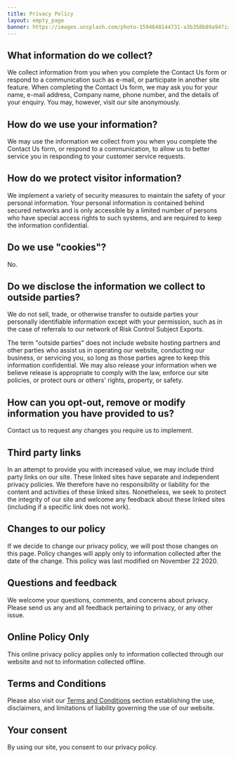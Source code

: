 ```yaml
---
title: Privacy Policy
layout: empty_page
banner: https://images.unsplash.com/photo-1594648144731-a3b350b89a94?ixlib=rb-1.2.1&ixid=eyJhcHBfaWQiOjEyMDd9&auto=format&fit=crop&w=1200&q=60
---
```


## What information do we collect?

We collect information from you when you complete the Contact Us form or respond to a communication such as e-mail, or participate in another site feature. When completing the Contact Us form, we may ask you for your name, e-mail address, Company name, phone number, and the details of your enquiry. You may, however, visit our site anonymously.


## How do we use your information?

We may use the information we collect from you when you complete the Contact Us form, or respond to a communication, to allow us to better service you in responding to your customer service requests.


## How do we protect visitor information?

We implement a variety of security measures to maintain the safety of your personal information. Your personal information is contained behind secured networks and is only accessible by a limited number of persons who have special access rights to such systems, and are required to keep the information confidential.


## Do we use "cookies"?

No.


## Do we disclose the information we collect to outside parties?

We do not sell, trade, or otherwise transfer to outside parties your personally identifiable information except with your permission, such as in the case of referrals to our network of Risk Control Subject Exports.
 
The term "outside parties" does not include website hosting partners and other parties who assist us in operating our website, conducting our business, or servicing you, so long as those parties agree to keep this information confidential. We may also release your information when we believe release is appropriate to comply with the law, enforce our site policies, or protect ours or others' rights, property, or safety.


## How can you opt-out, remove or modify information you have provided to us?

Contact us to request any changes you require us to implement.


## Third party links

In an attempt to provide you with increased value, we may include third party links on our site. These linked sites have separate and independent privacy policies. We therefore have no responsibility or liability for the content and activities of these linked sites. Nonetheless, we seek to protect the integrity of our site and welcome any feedback about these linked sites (including if a specific link does not work).


## Changes to our policy

If we decide to change our privacy policy, we will post those changes on this page. Policy changes will apply only to information collected after the date of the change. This policy was last modified on November 22 2020.


## Questions and feedback

We welcome your questions, comments, and concerns about privacy. Please send us any and all feedback pertaining to privacy, or any other issue.


## Online Policy Only

This online privacy policy applies only to information collected through our website and not to information collected offline.


## Terms and Conditions

Please also visit our [Terms and Conditions](/terms) section establishing the use, disclaimers, and limitations of liability governing the use of our website.


## Your consent

By using our site, you consent to our privacy policy.